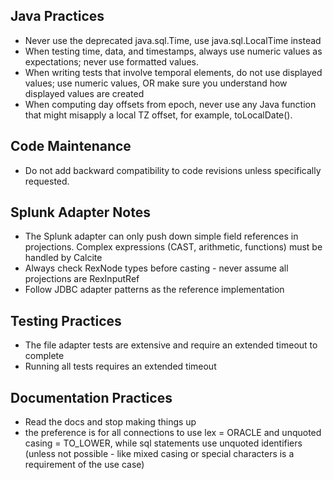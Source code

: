 ## Java Practices

- Never use the deprecated java.sql.Time, use java.sql.LocalTime instead
- When testing time, data, and timestamps, always use numeric values as expectations; never use formatted values.
- When writing tests that involve temporal elements, do not use displayed values; use numeric values, OR make sure you understand how displayed values are created
- When computing day offsets from epoch, never use any Java function that might misapply a local TZ offset, for example, toLocalDate().

## Code Maintenance

- Do not add backward compatibility to code revisions unless specifically requested.

## Splunk Adapter Notes

- The Splunk adapter can only push down simple field references in projections. Complex expressions (CAST, arithmetic, functions) must be handled by Calcite
- Always check RexNode types before casting - never assume all projections are RexInputRef
- Follow JDBC adapter patterns as the reference implementation

## Testing Practices

- The file adapter tests are extensive and require an extended timeout to complete
- Running all tests requires an extended timeout

## Documentation Practices

- Read the docs and stop making things up
- the preference is for all connections to use lex = ORACLE and unquoted casing = TO_LOWER, while sql statements use unquoted identifiers (unless not possible - like mixed casing or special characters is a requirement of the use case)

